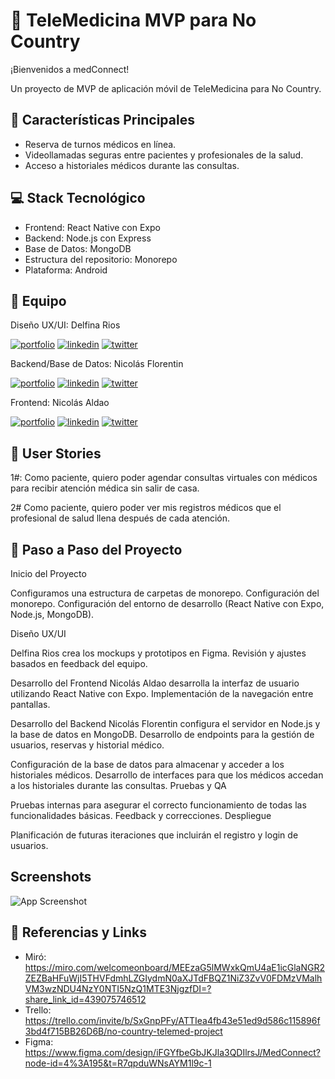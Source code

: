 # 📱 TeleMedicina MVP para No Country

¡Bienvenidos a medConnect!

Un proyecto de MVP de aplicación móvil de TeleMedicina para No Country.

## 🌟 Características Principales

- Reserva de turnos médicos en línea.
- Videollamadas seguras entre pacientes y profesionales de la salud.
- Acceso a historiales médicos durante las consultas.

## 💻 Stack Tecnológico

- Frontend: React Native con Expo
- Backend: Node.js con Express
- Base de Datos: MongoDB
- Estructura del repositorio: Monorepo
- Plataforma: Android

## 👥 Equipo

Diseño UX/UI: Delfina Rios

[![portfolio](https://img.shields.io/badge/my_portfolio-000?style=for-the-badge&logo=ko-fi&logoColor=white)](https://katherineoelsner.com/)
[![linkedin](https://img.shields.io/badge/linkedin-0A66C2?style=for-the-badge&logo=linkedin&logoColor=white)](https://www.linkedin.com/)
[![twitter](https://img.shields.io/badge/twitter-1DA1F2?style=for-the-badge&logo=twitter&logoColor=white)](https://twitter.com/)

Backend/Base de Datos: Nicolás Florentin

[![portfolio](https://img.shields.io/badge/my_portfolio-000?style=for-the-badge&logo=ko-fi&logoColor=white)](https://porfolio-nicolas-florentin.vercel.app/)
[![linkedin](https://img.shields.io/badge/linkedin-0A66C2?style=for-the-badge&logo=linkedin&logoColor=white)](https://www.linkedin.com/in/nflorentin/)
[![twitter](https://img.shields.io/badge/twitter-1DA1F2?style=for-the-badge&logo=twitter&logoColor=white)](https://x.com/qflorentt)

Frontend: Nicolás Aldao

[![portfolio](https://img.shields.io/badge/my_portfolio-000?style=for-the-badge&logo=ko-fi&logoColor=white)](https://nicolas-aldao.vercel.app/)
[![linkedin](https://img.shields.io/badge/linkedin-0A66C2?style=for-the-badge&logo=linkedin&logoColor=white)](https://www.linkedin.com/in/nicolas-aldao)
[![twitter](https://img.shields.io/badge/twitter-1DA1F2?style=for-the-badge&logo=twitter&logoColor=white)](https://twitter.com/)

## 👤 User Stories

1#: Como paciente, quiero poder agendar consultas virtuales con médicos para recibir atención médica sin salir de casa.

2# Como paciente, quiero poder ver mis registros médicos que el profesional de salud llena después de cada atención.

## 📌 Paso a Paso del Proyecto

Inicio del Proyecto

Configuramos una estructura de carpetas de monorepo.
Configuración del monorepo.
Configuración del entorno de desarrollo (React Native con Expo, Node.js, MongoDB).

Diseño UX/UI

Delfina Rios crea los mockups y prototipos en Figma.
Revisión y ajustes basados en feedback del equipo.

Desarrollo del Frontend
Nicolás Aldao desarrolla la interfaz de usuario utilizando React Native con Expo.
Implementación de la navegación entre pantallas.

Desarrollo del Backend
Nicolás Florentin configura el servidor en Node.js y la base de datos en MongoDB.
Desarrollo de endpoints para la gestión de usuarios, reservas y historial médico.

Configuración de la base de datos para almacenar y acceder a los historiales médicos.
Desarrollo de interfaces para que los médicos accedan a los historiales durante las consultas.
Pruebas y QA

Pruebas internas para asegurar el correcto funcionamiento de todas las funcionalidades básicas.
Feedback y correcciones.
Despliegue

Planificación de futuras iteraciones que incluirán el registro y login de usuarios.

## Screenshots

![App Screenshot](https://via.placeholder.com/468x300?text=App+Screenshot+Here)

## 🔗 Referencias y Links

- Miró: https://miro.com/welcomeonboard/MEEzaG5lMWxkQmU4aE1icGlaNGR2ZEZBaHFuWjI5THVFdmhLZGIydmN0aXJTdFBQZ1NiZ3ZvV0FDMzVMalhVM3wzNDU4NzY0NTI5NzQ1MTE3NjgzfDI=?share_link_id=439075746512
- Trello: https://trello.com/invite/b/SxGnpPFy/ATTIea4fb43e51ed9d586c115896f3bd4f715BB26D6B/no-country-telemed-project
- Figma: https://www.figma.com/design/iFGYfbeGbJKJla3QDIlrsJ/MedConnect?node-id=4%3A195&t=R7qpduWNsAYM1l9c-1
